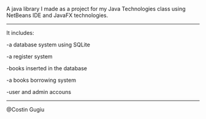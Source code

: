 A java library I made as a project for my Java Technologies class using NetBeans IDE and JavaFX technologies.

_____
It includes:


-a database system using SQLite

-a register system

-books inserted in the database

-a books borrowing system

-user and admin accouns

_____
@Costin Gugiu
